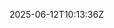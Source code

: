 <?xml version="1.0" encoding="UTF-8"?>
<last-modified xml:id="README.md" seconds_since_epoch="1749723216">2025-06-12T10:13:36Z</last-modified>
